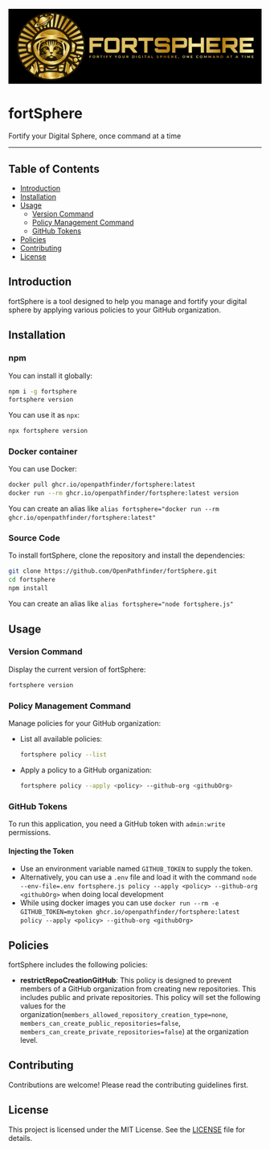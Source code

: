 ![Logo for FORTSPHERE featuring a cat in a gold astronaut helmet surrounded by rays and a planet above, alongside the text 'FORTSPHERE' and the tagline 'Fortify your digital sphere, one command at a time' in gold gradient on a black background.](https://raw.githubusercontent.com/OpenPathfinder/branding/refs/heads/main/fortSphere/variation_header.png)

# fortSphere

Fortify your Digital Sphere, once command at a time

---


## Table of Contents

- [Introduction](#introduction)
- [Installation](#installation)
- [Usage](#usage)
  - [Version Command](#version-command)
  - [Policy Management Command](#policy-management-command)
  - [GitHub Tokens](#github-tokens)
- [Policies](#policies)
- [Contributing](#contributing)
- [License](#license)

## Introduction

fortSphere is a tool designed to help you manage and fortify your digital sphere by applying various policies to your GitHub organization.

## Installation

### npm

You can install it globally:

```bash
npm i -g fortsphere
fortsphere version
```

You can use it as `npx`:

```bash
npx fortsphere version
```

### Docker container

You can use Docker:

```bash
docker pull ghcr.io/openpathfinder/fortsphere:latest
docker run --rm ghcr.io/openpathfinder/fortsphere:latest version
```

You can create an alias like `alias fortsphere="docker run --rm ghcr.io/openpathfinder/fortsphere:latest"`

### Source Code
To install fortSphere, clone the repository and install the dependencies:

```sh
git clone https://github.com/OpenPathfinder/fortSphere.git
cd fortsphere
npm install
```

You can create an alias like `alias fortsphere="node fortsphere.js"`

## Usage


### Version Command

Display the current version of fortSphere:

```bash
fortsphere version
```

### Policy Management Command

Manage policies for your GitHub organization:

- List all available policies:
    ```bash
    fortsphere policy --list
    ```
- Apply a policy to a GitHub organization:
    ```bash
    fortsphere policy --apply <policy> --github-org <githubOrg>
    ```

### GitHub Tokens

To run this application, you need a GitHub token with `admin:write` permissions.

#### Injecting the Token

- Use an environment variable named `GITHUB_TOKEN` to supply the token.
- Alternatively, you can use a `.env` file and load it with the command `node --env-file=.env fortsphere.js policy --apply <policy> --github-org <githubOrg>` when doing local development
- While using docker images you can use `docker run --rm -e GITHUB_TOKEN=mytoken ghcr.io/openpathfinder/fortsphere:latest policy --apply <policy> --github-org <githubOrg>`

## Policies

fortSphere includes the following policies:

- **restrictRepoCreationGitHub**: This policy is designed to prevent members of a GitHub organization from creating new repositories. This includes public and private repositories. This policy will set the following values for the organization(`members_allowed_repository_creation_type=none`, `members_can_create_public_repositories=false`, `members_can_create_private_repositories=false`) at the organization level.

## Contributing

Contributions are welcome! Please read the contributing guidelines first.

## License
This project is licensed under the MIT License. See the [LICENSE](LICENSE) file for details.